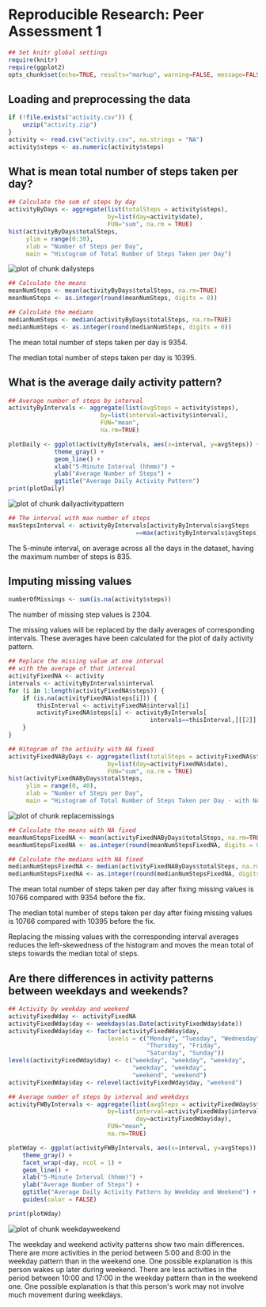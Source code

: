 # Reproducible Research: Peer Assessment 1

```r
## Set knitr global settings
require(knitr)
require(ggplot2)
opts_chunk$set(echo=TRUE, results="markup", warning=FALSE, message=FALSE)
```


## Loading and preprocessing the data

```r
if (!file.exists("activity.csv")) {
    unzip("activity.zip")
}
activity <- read.csv("activity.csv", na.strings = "NA")
activity$steps <- as.numeric(activity$steps)
```


## What is mean total number of steps taken per day?


```r
## Calculate the sum of steps by day
activityByDays <- aggregate(list(totalSteps = activity$steps), 
                            by=list(day=activity$date), 
                            FUN="sum", na.rm = TRUE)
hist(activityByDays$totalSteps,
     ylim = range(0:30),
     xlab = "Number of Steps per Day",
     main = "Histogram of Total Number of Steps Taken per Day")
```

![plot of chunk dailysteps](PA1_template_files/figure-html/dailysteps.png) 


```r
## Calculate the means
meanNumSteps <- mean(activityByDays$totalSteps, na.rm=TRUE)
meanNumSteps <- as.integer(round(meanNumSteps, digits = 0))

## Calculate the medians
medianNumSteps <- median(activityByDays$totalSteps, na.rm=TRUE)
medianNumSteps <- as.integer(round(medianNumSteps, digits = 0))
```


The mean total number of steps taken per day is 9354.

The median total number of steps taken per day is 10395.


## What is the average daily activity pattern?

```r
## Average number of steps by interval
activityByIntervals <- aggregate(list(avgSteps = activity$steps), 
                          by=list(interval=activity$interval),
                          FUN="mean",
                          na.rm=TRUE)

plotDaily <- ggplot(activityByIntervals, aes(x=interval, y=avgSteps)) +
             theme_gray() +
             geom_line() +
             xlab("5-Minute Interval (hhmm)") +
             ylab("Average Number of Steps") +
             ggtitle("Average Daily Activity Pattern")
print(plotDaily)
```

![plot of chunk dailyactivitypattern](PA1_template_files/figure-html/dailyactivitypattern.png) 

```r
## The interval with max number of steps
maxStepsInterval <- activityByIntervals[activityByIntervals$avgSteps
                                    ==max(activityByIntervals$avgSteps),][1]
```


The 5-minute interval, on average across all the days in the dataset, having the maximum number of steps is 835.


## Imputing missing values

```r
numberOfMissings <- sum(is.na(activity$steps))
```


The number of missing step values is 2304.

The missing values will be replaced by the daily averages of corresponding intervals. These averages have been calculated for the plot of daily activity pattern.



```r
## Replace the missing value at one interval
## with the average of that interval
activityFixedNA <- activity
intervals <- activityByIntervals$interval
for (i in 1:length(activityFixedNA$steps)) {
    if (is.na(activityFixedNA$steps[i])) {
        thisInterval <- activityFixedNA$interval[i]
        activityFixedNA$steps[i] <- activityByIntervals[
                                        intervals==thisInterval,][[2]]
    }
}

## Hitogram of the activity with NA fixed
activityFixedNAByDays <- aggregate(list(totalSteps = activityFixedNA$steps), 
                            by=list(day=activityFixedNA$date), 
                            FUN="sum", na.rm = TRUE)
hist(activityFixedNAByDays$totalSteps,
     ylim = range(0, 40),
     xlab = "Number of Steps per Day",
     main = "Histogram of Total Number of Steps Taken per Day - with NA Fixed")
```

![plot of chunk replacemissings](PA1_template_files/figure-html/replacemissings.png) 

```r
## Calculate the means with NA fixed
meanNumStepsFixedNA <- mean(activityFixedNAByDays$totalSteps, na.rm=TRUE)
meanNumStepsFixedNA <- as.integer(round(meanNumStepsFixedNA, digits = 0))

## Calculate the medians with NA fixed
medianNumStepsFixedNA <- median(activityFixedNAByDays$totalSteps, na.rm=TRUE)
medianNumStepsFixedNA <- as.integer(round(medianNumStepsFixedNA, digits = 0))
```


The mean total number of steps taken per day after fixing missing values is 10766 compared with 9354 before the fix.

The median total number of steps taken per day after fixing missing values is 10766 compared with 10395 before the fix.

Replacing the missing values with the corresponding interval averages reduces the left-skewedness of the histogram and moves the mean total of steps towards the median total of steps.


## Are there differences in activity patterns between weekdays and weekends?

```r
## Activity by weekday and weekend
activityFixedWday <- activityFixedNA
activityFixedWday$day <- weekdays(as.Date(activityFixedWday$date))
activityFixedWday$day <- factor(activityFixedWday$day, 
                            levels = c("Monday", "Tuesday", "Wednesday",
                                       "Thursday", "Friday",
                                       "Saturday", "Sunday"))
levels(activityFixedWday$day) <- c("weekday", "weekday", "weekday",
                                   "weekday", "weekday",
                                   "weekend", "weekend")
activityFixedWday$day <- relevel(activityFixedWday$day, "weekend")

## Average number of steps by interval and weekdays
activityFWByIntervals <- aggregate(list(avgSteps = activityFixedWday$steps), 
                            by=list(interval=activityFixedWday$interval,
                                    day=activityFixedWday$day),
                            FUN="mean",
                            na.rm=TRUE)

plotWday <- ggplot(activityFWByIntervals, aes(x=interval, y=avgSteps)) +
    theme_gray() +
    facet_wrap(~day, ncol = 1) +
    geom_line() +
    xlab("5-Minute Interval (hhmm)") +
    ylab("Average Number of Steps") +
    ggtitle("Average Daily Activity Pattern by Weekday and Weekend") +
    guides(color = FALSE)

print(plotWday)
```

![plot of chunk weekdayweekend](PA1_template_files/figure-html/weekdayweekend.png) 


The weekday and weekend activity patterns show two main differences. There are more activities in the period between 5:00 and 8:00 in the weekday pattern than in the weekend one. One possible explanation is this person wakes up later during weekend. There are less activities in the period between 10:00 and 17:00 in the weekday pattern than in the weekend one. One possible explanation is that this person's work may not involve much movement during weekdays.
